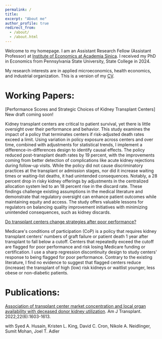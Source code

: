 ```yaml
---
permalink: /
title: 
excerpt: "About me"
author_profile: true
redirect_from: 
  - /about/
  - /about.html
---
```


Welcome to my homepage. I am an Assistant Research Fellow (Assistant Professor) at [Institute of Economics at Academia Sinica](https://www.econ.sinica.edu.tw/4d49b1b1-d551-4956-84a5-6bbf392d8417). I received my PhD in Economics from Pennsylvania State University, State College in 2024.

My research interests are in applied microeconomics, health economics, and industrial organization. This is a version of my [CV](http://hanloong7.github.io/files/CV.pdf).

Working Papers: 
======
[Performance Scores and Strategic Choices of Kidney Transplant Centers] New draft coming soon! 

Kidney transplant centers are critical to patient survival, yet there is little oversight over their performance and behavior. This study examines the impact of a policy that terminates centers if risk-adjusted death rates exceed a limit. Using variation in policy exposure across centers and over time, combined with adjustments for statistical trends, I implement a difference-in-differences design to identify causal effects. The policy reduced post-transplant death rates by 19 percent, with the improvements coming from better detection of complications like acute kidney rejections during follow-up visits. While the policy did not cause discriminatory practices at the transplant or admission stages, nor did it increase waiting times or waiting-list deaths, it had unintended consequences. Notably, a 28 percent drop in risky kidney offerings by adjustments in the centralized allocation system led to an 18 percent rise in the discard rate. These findings challenge existing assumptions in the medical literature and demonstrate that regulatory oversight can enhance patient outcomes while maintaining equity and access. The study offers valuable lessons for regulators on balancing quality improvement initiatives with minimizing unintended consequences, such as kidney discards.
 

[Do transplant centers change strategies after poor performance?](http://hanloong7.github.io/files/3rdyearpaper.pdf)

Medicare's conditions of participation (CoP) is a policy that requires kidney transplant centers' numbers of graft failure or patient death 1 year after transplant to fall below a cutoff. Centers that repeatedly exceed the cutoff  are flagged for poor performance and risk losing Medicare funding or certification.  I use a sharp regression discontinuity design to study centers' response to being flagged for poor performance. Contrary to the existing literature, I find no evidence to suggest that flagged centers reduce (increase) the transplant of high (low) risk kidneys or waitlist younger, less obese or non-diabetic patients. 

Publications: 
======
[Association of transplant center market concentration and local organ availability with deceased donor kidney utilization](https://onlinelibrary.wiley.com/doi/full/10.1111/ajt.17010). Am J Transplant. 2022;22(6):1603-1613.

with Syed A. Husain, Kristen L. King, David C. Cron, Nikole A. Neidlinger, Sumit Mohan, Joel T. Adler


